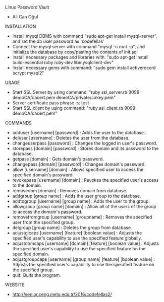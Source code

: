 Linux Password Vault

* Ali Can Oğul

INSTALLATION

* Install mysql DBMS with command "sudo apt-get install mysql-server",
  and set the db user password as 'codefellas'
* Connect the mysql server with command "mysql -u root -p",
  and initialize the database by copy/pasting the contents of init.sql
* Install necessary packages and libraries with:
  "sudo apt-get install build-essential ruby ruby-dev libmysqlclient-dev"
* Install necessary gems with command:
  "sudo gem install activerecord bcrypt mysql2"


USAGE

* Start SSL Server by using command:
  "ruby ssl_server.rb 9099 demoCA/cacert.pem demoCA/private/cakey.pem"
* Server certificate pass phrase is: test
* Start SSL client by using command:
  "ruby ssl_client.rb 9099 demoCA/cacert.pem"

COMMANDS

* adduser [username] [password] : Adds the user to the database.
* deluser [username] : Deletes the user from the database.
* changeuserpass [password] : Changes the logged in user's password.
* storepass [domain] [password] : Stores domain and its password to the database.
* getpass [domain] : Gets domain's password.
* changepass [domain] [password] : Changes domain's password.
* allow [username] [domain] : Allows specified user to access the specified domain's password.
* revokepass [username] [domain] : Revokes the specified user's access to the domain.
* removedom [domain] : Removes domain from database.
* addgroup [group name] : Adds the user group to the database.
* addtogroup [username] [group name] : Adds the user to the group.
* allowgroup [group name] [domain] : Allow all of the users of the group to access the domain's password.
* removefromgroup [username] [groupname] : Removes the specified user from the specified group.
* delgroup [group name] : Deletes the group from database.
* adjustglcaps [username] [feature] [boolean value] : Adjusts the specified user's capability to use the specified feature globally.
* adjustdomcaps [username] [domain] [feature] [boolean value] : Adjusts the specified user's capability to use the specified feature on the specified domain.
* adjustgroupcaps [username] [group name] [feature] [boolean value] : Adjusts the specified user's capability to use the specified feature on the specified group.
* quit: Quits the program.

WEBSITE

* http://senior.ceng.metu.edu.tr/2016/codefellas2/

